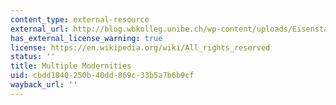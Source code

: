 ```yaml
---
content_type: external-resource
external_url: http://blog.wbkolleg.unibe.ch/wp-content/uploads/Eisenstadt_Multiple-Modernities.pdf
has_external_license_warning: true
license: https://en.wikipedia.org/wiki/All_rights_reserved
status: ''
title: Multiple Modernities
uid: cbdd1840-250b-40dd-869c-33b5a7b6b9cf
wayback_url: ''
---
```

